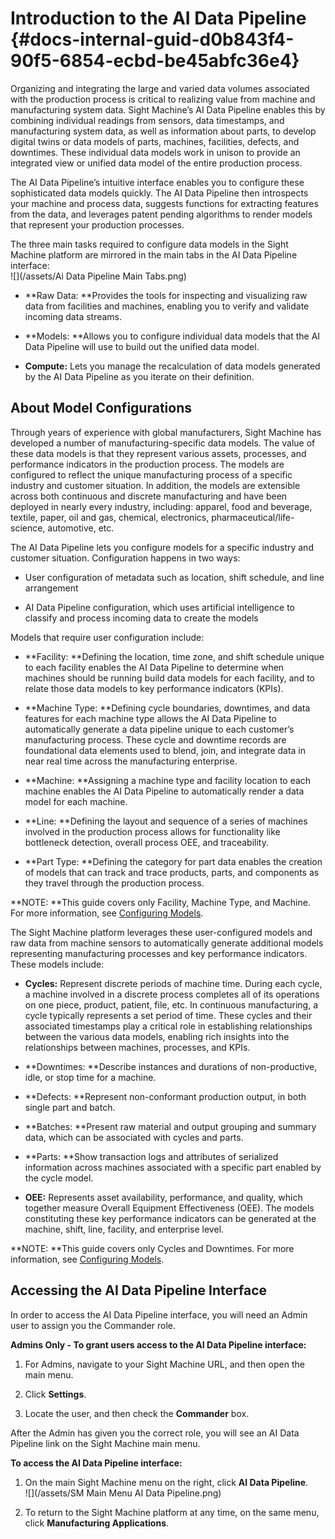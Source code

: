 # Introduction to the AI Data Pipeline {#docs-internal-guid-d0b843f4-90f5-6854-ecbd-be45abfc36e4}

Organizing and integrating the large and varied data volumes associated with the production process is critical to realizing value from machine and manufacturing system data. Sight Machine’s AI Data Pipeline enables this by combining individual readings from sensors, data timestamps, and manufacturing system data, as well as information about parts, to develop digital twins or data models of parts, machines, facilities, defects, and downtimes. These individual data models work in unison to provide an integrated view or unified data model of the entire production process.

The AI Data Pipeline’s intuitive interface enables you to configure these sophisticated data models quickly. The AI Data Pipeline then introspects your machine and process data, suggests functions for extracting features from the data, and leverages patent pending algorithms to render models that represent your production processes.

The three main tasks required to configure data models in the Sight Machine platform are mirrored in the main tabs in the AI Data Pipeline interface:  
![](/assets/Ai Data Pipeline Main Tabs.png)

* **Raw Data: **Provides the tools for inspecting and visualizing raw data from facilities and machines, enabling you to verify and validate incoming data streams.

* **Models: **Allows you to configure individual data models that the AI Data Pipeline will use to build out the unified data model.

* **Compute:** Lets you manage the recalculation of data models generated by the AI Data Pipeline as you iterate on their definition.

## About Model Configurations

Through years of experience with global manufacturers, Sight Machine has developed a number of manufacturing-specific data models. The value of these data models is that they represent various assets, processes, and performance indicators in the production process. The models are configured to reflect the unique manufacturing process of a specific industry and customer situation. In addition, the models are extensible across both continuous and discrete manufacturing and have been deployed in nearly every industry, including: apparel, food and beverage, textile, paper, oil and gas, chemical, electronics, pharmaceutical/life-science, automotive, etc.

The AI Data Pipeline lets you configure models for a specific industry and customer situation. Configuration happens in two ways:

* User configuration of metadata such as location, shift schedule, and line arrangement

* AI Data Pipeline configuration, which uses artificial intelligence to classify and process incoming data to create the models

Models that require user configuration include:

* **Facility: **Defining the location, time zone, and shift schedule unique to each facility enables the AI Data Pipeline to determine when machines should be running build data models for each facility, and to relate those data models to key performance indicators \(KPIs\).

* **Machine Type: **Defining cycle boundaries, downtimes, and data features for each machine type allows the AI Data Pipeline to automatically generate a data pipeline unique to each customer’s manufacturing process. These cycle and downtime records are foundational data elements used to blend, join, and integrate data in near real time across the manufacturing enterprise.

* **Machine: **Assigning a machine type and facility location to each machine enables the AI Data Pipeline to automatically render a data model for each machine.

* **Line: **Defining the layout and sequence of a series of machines involved in the production process allows for functionality like bottleneck detection, overall process OEE, and traceability.

* **Part Type: **Defining the category for part data enables the creation of models that can track and trace products, parts, and components as they travel through the production process.

**NOTE: **This guide covers only Facility, Machine Type, and Machine. For more information, see [Configuring Models](/configuring-models.md).

The Sight Machine platform leverages these user-configured models and raw data from machine sensors to automatically generate additional models representing manufacturing processes and key performance indicators. These models include:

* **Cycles:** Represent discrete periods of machine time. During each cycle, a machine involved in a discrete process completes all of its operations on one piece, product, patient, file, etc. In continuous manufacturing, a cycle typically represents a set period of time. These cycles and their associated timestamps play a critical role in establishing relationships between the various data models, enabling rich insights into the relationships between machines, processes, and KPIs.

* **Downtimes: **Describe instances and durations of non-productive, idle, or stop time for a machine.

* **Defects: **Represent non-conformant production output, in both single part and batch.

* **Batches: **Present raw material and output grouping and summary data, which can be associated with cycles and parts.

* **Parts: **Show transaction logs and attributes of serialized information across machines associated with a specific part enabled by the cycle model.

* **OEE:** Represents asset availability, performance, and quality, which together measure Overall Equipment Effectiveness \(OEE\). The models constituting these key performance indicators can be generated at the machine, shift, line, facility, and enterprise level.

**NOTE: **This guide covers only Cycles and Downtimes. For more information, see [Configuring Models](/configuring-models.md).

## Accessing the AI Data Pipeline Interface

In order to access the AI Data Pipeline interface, you will need an Admin user to assign you the Commander role.

**Admins Only - To grant users access to the AI Data Pipeline interface:**

1. For Admins, navigate to your Sight Machine URL, and then open the main menu.

2. Click **Settings**.

3. Locate the user, and then check the **Commander** box.

After the Admin has given you the correct role, you will see an AI Data Pipeline link on the Sight Machine main menu.

**To access the AI Data Pipeline interface:**

1. On the main Sight Machine menu on the right, click **AI Data Pipeline**.  
   ![](/assets/SM Main Menu AI Data Pipeline.png)

2. To return to the Sight Machine platform at any time, on the same menu, click **Manufacturing Applications**.



